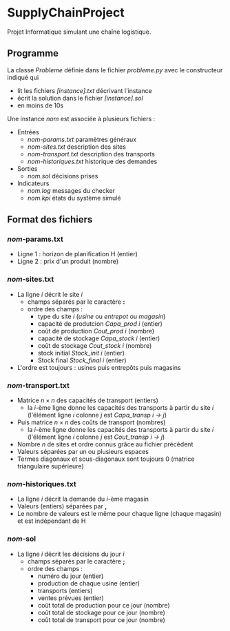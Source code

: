 # SupplyChainProject
Projet Informatique simulant une chaîne logistique.

## Programme
La classe *Probleme* définie dans le fichier *probleme.py* avec le constructeur indiqué qui
- lit les fichiers *[instance].txt* décrivant l'instance
- écrit la solution dans le fichier *[instance].sol*
- en moins de 10s

Une instance *nom* est associée à plusieurs fichiers :
- Entrées
    - *nom-params.txt* paramètres généraux
    - *nom-sites.txt* description des sites
    - *nom-transport.txt* description des transports
    - *nom-historiques.txt* historique des demandes
- Sorties
    - *nom.sol* décisions prises
- Indicateurs
    - *nom.log* messages du checker
    - *nom.kpi* états du système simulé

## Format des fichiers
### *nom*-params.txt
- Ligne 1 : horizon de planification H (entier)
- Ligne 2 : prix d'un produit (nombre)
### *nom*-sites.txt
- La ligne *i* décrit le site *i*
    - champs séparés par le caractère **:**
    - ordre des champs :
        - type du site *i* (*usine* ou *entrepot* ou *magasin*)
        - capacité de produtcion *Capa_prod i* (entier)
        - coût de production *Cout_prod i* (nombre)
        - capacité de stockage *Capa_stock i* (entier)
        - coût de stockage *Cout_stock i* (nombre)
        - stock initial *Stock_init i* (entier)
        - Stock final *Stock_final i* (entier)
- L'ordre est toujours : usines puis entrepôts puis magasins
### *nom*-transport.txt
- Matrice $n\times n$ des capacités de transport (entiers)
    - la *i*-ème ligne donne les capacités des transports à partir du site *i* (l'élément ligne *i* colonne *j* est *Capa_transp i $\rightarrow$ j*)
- Puis matrice $n \times n$ des coûts de transport (nombres)
    - la *i*-ème ligne donne les capacités des transports à partir du site *i* (l'élément ligne *i* colonne *j* est *Cout_transp i $\rightarrow$ j*)
- Nombre *n* de sites et ordre connus grâce au fichier précédent
- Valeurs séparées par un ou plusieurs espaces
- Termes diagonaux et sous-diagonaux sont toujours 0 (matrice triangulaire supérieure)
### *nom*-historiques.txt
- La ligne *i* décrit la demande du *i*-ème magasin
- Valeurs (entiers) séparées par **,**
- Le nombre de valeurs est le même pour chaque ligne (chaque magasin) et est indépendant de H
### *nom*-sol
- La ligne *i* décrit les décisions du jour *i*
    - champs séparés par le caractère **;**
    - ordre des champs :
        - numéro du jour (entier)
        - production de chaque usine (entier)
        - transports (entiers)
        - ventes prévues (entier)
        - coût total de production pour ce jour (nombre)
        - coût total de stockage pour ce jour (nombre)
        - coût total de transport pour ce jour (nombre)